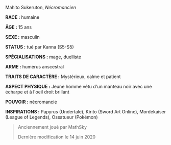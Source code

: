 Mahito Sukeruton, *Nécromancien*

**RACE :** humaine

**ÂGE :** 15 ans

**SEXE :** masculin

**STATUS :** tué par Kanna (S5-S5)

**SPÉCIALISATIONS :** mage, duelliste

**ARME :** humérus anscestral

**TRAITS DE CARACTÈRE :** Mystérieux, calme et patient

**ASPECT PHYSIQUE :** Jeune homme vêtu d'un manteau noir avec une écharpe et à l'oeil droit brillant

**POUVOIR :** nécromancie

**INSPIRATIONS :** Papyrus (Undertale), Kirito (Sword Art Online), Mordekaiser (League of Legends), Ossatueur (Pokémon)

> Anciennement joué par MathSky
> 
> Dernière modification le 14 juin 2020
